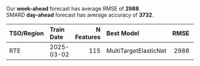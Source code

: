 
Our __week-ahead__ forecast has average RMSE of __2988__.  
SMARD __day-ahead__ forecast has average accuracy of __3732__. 
    
| TSO/Region   | Train Date   |   N Features | Best Model            |   RMSE |   TSO RMSE |
|:-------------|:-------------|-------------:|:----------------------|-------:|-----------:|
| RTE          | 2025-03-02   |          115 | MultiTargetElasticNet |   2988 |       3732 |